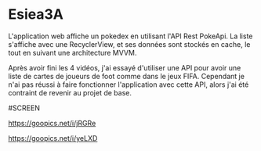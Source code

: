 # Esiea3A

L'application web affiche un pokedex en utilisant l'API Rest PokeApi. 
La liste s'affiche avec une RecyclerView, et ses données sont stockés en cache, le tout en suivant une architecture MVVM.

Après avoir fini les 4 vidéos, j'ai essayé d'utiliser une API pour avoir une liste de cartes de joueurs de foot comme dans le jeux FIFA.
Cependant je n'ai pas réussi à faire fonctionner l'application avec cette API, alors j'ai été contraint de revenir au projet de base.

#SCREEN 

https://goopics.net/i/jRGRe

https://goopics.net/i/yeLXD
